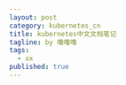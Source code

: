 ```yaml
---
layout: post
category: kubernetes_cn
title: kubernetes中文文档笔记
tagline: by 噜噜噜
tags: 
  - xx
published: true
---
```




<!--more-->

